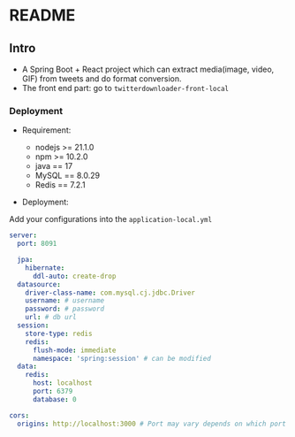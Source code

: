 # README

## Intro

+ A Spring Boot + React project which can extract media(image, video, GIF) from tweets and do format conversion.
+ The front end part: go to `twitterdownloader-front-local`

### Deployment

+ Requirement:
  + nodejs >= 21.1.0
  + npm >= 10.2.0
  + java == 17
  + MySQL == 8.0.29
  + Redis == 7.2.1

+ Deployment:

Add your configurations into the `application-local.yml`

```yaml
server:
  port: 8091

  jpa:
    hibernate:
      ddl-auto: create-drop
  datasource:
    driver-class-name: com.mysql.cj.jdbc.Driver
    username: # username
    password: # password
    url: # db url
  session:
    store-type: redis
    redis:
      flush-mode: immediate
      namespace: 'spring:session' # can be modified
  data:
    redis:
      host: localhost
      port: 6379
      database: 0

cors:
  origins: http://localhost:3000 # Port may vary depends on which port your front end app is running on, should be changed if your front end app is not running on 3000
```